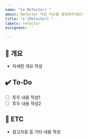```yaml
---
name: "[♻️ Refactor] "
about: Refactor 작업 이슈를 생성해주세요!
title: "♻️ [Refactor] "
labels: refactor
assignees: ''

---
```


## 📝 개요
- 자세한 개요 작성

## ✔️ To-Do
- [ ] 투두 내용 작성1
- [ ] 투두 내용 작성2

## 👀 ETC
- 참고자료 등 기타 내용 작성
